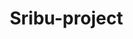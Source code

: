 # Sribu-project
<!DOCTYPE html>
<html lang="id">
<head>
    <meta charset="UTF-8">
    <meta name="viewport" content="width=device-width, initial-scale=1.0">
    <title>Sribu - Bekerja dengan Desainer Grafis Berbakat secara Online</title>
    <style>
        * {
            margin: 0;
            padding: 0;
            box-sizing: border-box;
        }

        body {
            font-family: 'Segoe UI', Tahoma, Geneva, Verdana, sans-serif;
            line-height: 1.6;
            color: #333;
            overflow-x: hidden;
        }

        .container {
            max-width: 1200px;
            margin: 0 auto;
            padding: 0 20px;
        }

        /* Header */
        .header {
            background: linear-gradient(135deg, #8B1538 0%, #D32F2F 100%);
            color: white;
            padding: 1rem 0;
            position: fixed;
            width: 100%;
            top: 0;
            z-index: 1000;
            box-shadow: 0 2px 10px rgba(0,0,0,0.1);
        }

        .header-content {
            display: flex;
            justify-content: space-between;
            align-items: center;
        }

        .logo {
            font-size: 2rem;
            font-weight: bold;
            color: white;
        }

        .tagline {
            font-size: 0.9rem;
            opacity: 0.9;
            margin-left: 10px;
        }

        .cta-button {
            background: white;
            color: #8B1538;
            padding: 12px 24px;
            border: none;
            border-radius: 25px;
            font-weight: bold;
            cursor: pointer;
            transition: all 0.3s ease;
        }

        .cta-button:hover {
            transform: translateY(-2px);
            box-shadow: 0 5px 15px rgba(0,0,0,0.2);
        }

        /* Hero Section */
        .hero {
            background: linear-gradient(135deg, #8B1538 0%, #D32F2F 50%, #FF5722 100%);
            color: white;
            padding: 120px 0 80px;
            text-align: center;
            position: relative;
            overflow: hidden;
        }

        .hero::before {
            content: '';
            position: absolute;
            top: 0;
            left: 0;
            right: 0;
            bottom: 0;
            background: url('data:image/svg+xml,<svg xmlns="http://www.w3.org/2000/svg" viewBox="0 0 100 100"><defs><pattern id="grain" width="100" height="100" patternUnits="userSpaceOnUse"><circle cx="20" cy="20" r="1" fill="white" opacity="0.1"/><circle cx="80" cy="80" r="1" fill="white" opacity="0.1"/><circle cx="40" cy="60" r="1" fill="white" opacity="0.1"/></pattern></defs><rect width="100" height="100" fill="url(%23grain)"/></svg>');
            opacity: 0.3;
        }

        .hero-content {
            position: relative;
            z-index: 2;
        }

        .hero h1 {
            font-size: 3.5rem;
            margin-bottom: 1rem;
            font-weight: 700;
            text-shadow: 2px 2px 4px rgba(0,0,0,0.3);
            animation: slideInUp 1s ease-out;
        }

        .hero p {
            font-size: 1.3rem;
            margin-bottom: 2rem;
            opacity: 0.95;
            max-width: 800px;
            margin-left: auto;
            margin-right: auto;
            animation: slideInUp 1s ease-out 0.2s both;
        }

        .hero-cta {
            background: white;
            color: #8B1538;
            padding: 15px 40px;
            font-size: 1.1rem;
            border: none;
            border-radius: 30px;
            font-weight: bold;
            cursor: pointer;
            transition: all 0.3s ease;
            animation: slideInUp 1s ease-out 0.4s both;
        }

        .hero-cta:hover {
            transform: translateY(-3px);
            box-shadow: 0 10px 25px rgba(0,0,0,0.2);
        }

        /* Problem Section */
        .problem-section {
            padding: 80px 0;
            background: #f8f9fa;
        }

        .problem-content {
            text-align: center;
            max-width: 800px;
            margin: 0 auto;
        }

        .section-title {
            font-size: 2.5rem;
            color: #8B1538;
            margin-bottom: 1rem;
            font-weight: 700;
        }

        .problem-text {
            font-size: 1.2rem;
            color: #666;
            margin-bottom: 2rem;
        }

        .reason-box {
            background: white;
            padding: 40px;
            border-radius: 15px;
            box-shadow: 0 10px 30px rgba(0,0,0,0.1);
            margin-top: 30px;
        }

        .reason-title {
            font-size: 1.5rem;
            color: #8B1538;
            margin-bottom: 1rem;
            font-weight: 600;
        }

        .reason-list {
            display: flex;
            justify-content: space-around;
            flex-wrap: wrap;
            gap: 20px;
        }

        .reason-item {
            flex: 1;
            min-width: 200px;
            text-align: center;
            padding: 20px;
        }

        .reason-icon {
            font-size: 3rem;
            color: #D32F2F;
            margin-bottom: 10px;
        }

        /* Comparison Chart */
        .comparison-section {
            padding: 80px 0;
            background: white;
        }

        .comparison-title {
            text-align: center;
            font-size: 2.5rem;
            color: #8B1538;
            margin-bottom: 3rem;
            font-weight: 700;
        }

        .comparison-table {
            background: white;
            border-radius: 15px;
            overflow: hidden;
            box-shadow: 0 10px 30px rgba(0,0,0,0.1);
        }

        .table-header {
            background: linear-gradient(135deg, #8B1538 0%, #D32F2F 100%);
            color: white;
            display: grid;
            grid-template-columns: 2fr 1fr 1fr 1fr 1fr;
            padding: 20px;
            font-weight: bold;
        }

        .table-row {
            display: grid;
            grid-template-columns: 2fr 1fr 1fr 1fr 1fr;
            padding: 15px 20px;
            border-bottom: 1px solid #eee;
            align-items: center;
        }

        .table-row:nth-child(even) {
            background: #f8f9fa;
        }

        .check-mark {
            color: #28a745;
            font-size: 1.2rem;
            font-weight: bold;
        }

        .x-mark {
            color: #dc3545;
            font-size: 1.2rem;
            font-weight: bold;
        }

        .sribu-highlight {
            background: linear-gradient(135deg, #8B1538 0%, #D32F2F 100%);
            color: white !important;
            font-weight: bold;
        }

        /* Portfolio Section */
        .portfolio-section {
            padding: 80px 0;
            background: #f8f9fa;
        }

        .portfolio-title {
            text-align: center;
            font-size: 2.5rem;
            color: #8B1538;
            margin-bottom: 3rem;
            font-weight: 700;
        }

        .portfolio-grid {
            display: grid;
            grid-template-columns: repeat(auto-fit, minmax(300px, 1fr));
            gap: 30px;
            margin-top: 40px;
        }

        .portfolio-item {
            background: white;
            border-radius: 15px;
            overflow: hidden;
            box-shadow: 0 10px 30px rgba(0,0,0,0.1);
            transition: all 0.3s ease;
        }

        .portfolio-item:hover {
            transform: translateY(-10px);
            box-shadow: 0 20px 40px rgba(0,0,0,0.15);
        }

        .portfolio-image {
            height: 200px;
            background: linear-gradient(45deg, #8B1538, #D32F2F);
            display: flex;
            align-items: center;
            justify-content: center;
            color: white;
            font-size: 1.2rem;
            font-weight: bold;
        }

        .portfolio-content {
            padding: 20px;
        }

        .portfolio-category {
            color: #8B1538;
            font-weight: bold;
            margin-bottom: 5px;
        }

        /* About Section */
        .about-section {
            padding: 80px 0;
            background: white;
        }

        .about-content {
            display: grid;
            grid-template-columns: 1fr 1fr;
            gap: 60px;
            align-items: center;
        }

        .about-text {
            font-size: 1.1rem;
            line-height: 1.8;
            color: #666;
        }

        .about-stats {
            display: grid;
            grid-template-columns: 1fr 1fr;
            gap: 30px;
        }

        .stat-item {
            text-align: center;
            padding: 30px;
            background: #f8f9fa;
            border-radius: 15px;
        }

        .stat-number {
            font-size: 3rem;
            font-weight: bold;
            color: #8B1538;
            display: block;
        }

        .stat-label {
            color: #666;
            font-size: 1.1rem;
        }

        /* Footer */
        .footer {
            background: linear-gradient(135deg, #8B1538 0%, #D32F2F 100%);
            color: white;
            padding: 60px 0 30px;
            text-align: center;
        }

        .footer-cta {
            font-size: 2rem;
            margin-bottom: 2rem;
            font-weight: 700;
        }

        .footer-button {
            background: white;
            color: #8B1538;
            padding: 15px 40px;
            font-size: 1.1rem;
            border: none;
            border-radius: 30px;
            font-weight: bold;
            cursor: pointer;
            transition: all 0.3s ease;
            margin-bottom: 3rem;
        }

        .footer-button:hover {
            transform: translateY(-3px);
            box-shadow: 0 10px 25px rgba(0,0,0,0.2);
        }

        /* Animations */
        @keyframes slideInUp {
            from {
                opacity: 0;
                transform: translateY(30px);
            }
            to {
                opacity: 1;
                transform: translateY(0);
            }
        }

        /* Responsive Design */
        @media (max-width: 768px) {
            .hero h1 {
                font-size: 2.5rem;
            }
            
            .hero p {
                font-size: 1.1rem;
            }
            
            .section-title {
                font-size: 2rem;
            }
            
            .about-content {
                grid-template-columns: 1fr;
                gap: 40px;
            }
            
            .table-header,
            .table-row {
                grid-template-columns: 1fr;
                gap: 10px;
            }
            
            .table-header > *,
            .table-row > * {
                padding: 5px 0;
                text-align: center;
            }
        }
    </style>
</head>
<body>
    <!-- Header -->
    <header class="header">
        <div class="container">
            <div class="header-content">
                <div>
                    <span class="logo">SRIBU</span>
                    <span class="tagline">Platform Desain Terdepan</span>
                </div>
                <button class="cta-button">Mulai Kontes</button>
            </div>
        </div>
    </header>

    <!-- Hero Section -->
    <section class="hero">
        <div class="container">
            <div class="hero-content">
                <h1>Bekerja dengan Desainer Grafis Berbakat secara Online</h1>
                <p>Dapatkan lebih banyak ide desain berkualitas dan ucapkan selamat tinggal pada pertemuan offline yang memakan waktu.</p>
                <button class="hero-cta">Mulai Kontes Desain Sekarang</button>
            </div>
        </div>
    </section>

    <!-- Problem Section -->
    <section class="problem-section">
        <div class="container">
            <div class="problem-content">
                <h2 class="section-title">Masalah yang Sering Dihadapi</h2>
                <p class="problem-text">Sulit menemukan desain terbaik melalui freelancer, studio/agen, atau desainer in-house.</p>
                
                <div class="reason-box">
                    <h3 class="reason-title">Mengapa Hal Ini Terjadi?</h3>
                    <div class="reason-list">
                        <div class="reason-item">
                            <div class="reason-icon">💡</div>
                            <h4>Pilihan Terbatas</h4>
                            <p>Ide kreatif yang terbatas dari sumber tunggal</p>
                        </div>
                        <div class="reason-item">
                            <div class="reason-icon">💰</div>
                            <h4>Biaya Tinggi</h4>
                            <p>Investasi besar tanpa jaminan hasil memuaskan</p>
                        </div>
                        <div class="reason-item">
                            <div class="reason-icon">⏰</div>
                            <h4>Memakan Waktu</h4>
                            <p>Proses revisi yang berulang dan meetings</p>
                        </div>
                    </div>
                </div>
            </div>
        </div>
    </section>

    <!-- Comparison Chart -->
    <section class="comparison-section">
        <div class="container">
            <h2 class="comparison-title">Bandingkan Solusi Desain</h2>
            <div class="comparison-table">
                <div class="table-header">
                    <div>Kriteria</div>
                    <div>Freelancer</div>
                    <div>In-House</div>
                    <div>Agen</div>
                    <div>SRIBU</div>
                </div>
                <div class="table-row">
                    <div><strong>Variasi Desain</strong></div>
                    <div class="x-mark">✗</div>
                    <div class="x-mark">✗</div>
                    <div class="x-mark">✗</div>
                    <div class="check-mark sribu-highlight">✓</div>
                </div>
                <div class="table-row">
                    <div><strong>Biaya Efektif</strong></div>
                    <div class="x-mark">✗</div>
                    <div class="x-mark">✗</div>
                    <div class="x-mark">✗</div>
                    <div class="check-mark sribu-highlight">✓</div>
                </div>
                <div class="table-row">
                    <div><strong>Kecepatan</strong></div>
                    <div class="x-mark">✗</div>
                    <div class="x-mark">✗</div>
                    <div class="x-mark">✗</div>
                    <div class="check-mark sribu-highlight">✓</div>
                </div>
                <div class="table-row">
                    <div><strong>Jaminan Kualitas</strong></div>
                    <div class="x-mark">✗</div>
                    <div class="x-mark">✗</div>
                    <div class="check-mark">✓</div>
                    <div class="check-mark sribu-highlight">✓</div>
                </div>
                <div class="table-row">
                    <div><strong>Tanpa Komitmen Jangka Panjang</strong></div>
                    <div class="check-mark">✓</div>
                    <div class="x-mark">✗</div>
                    <div class="x-mark">✗</div>
                    <div class="check-mark sribu-highlight">✓</div>
                </div>
            </div>
        </div>
    </section>

    <!-- Portfolio Section -->
    <section class="portfolio-section">
        <div class="container">
            <h2 class="portfolio-title">Anda akan mendapatkan desain seperti ini saat bekerja dengan desainer berbakat secara online</h2>
            <div class="portfolio-grid">
                <div class="portfolio-item">
                    <div class="portfolio-image">Logo Design</div>
                    <div class="portfolio-content">
                        <div class="portfolio-category">Logo & Branding</div>
                        <p>Desain logo profesional yang memorable dan mencerminkan identitas brand Anda</p>
                    </div>
                </div>
                <div class="portfolio-item">
                    <div class="portfolio-image">Website Design</div>
                    <div class="portfolio-content">
                        <div class="portfolio-category">Web Design</div>
                        <p>Desain website modern, responsif, dan user-friendly untuk semua perangkat</p>
                    </div>
                </div>
                <div class="portfolio-item">
                    <div class="portfolio-image">Poster Design</div>
                    <div class="portfolio-content">
                        <div class="portfolio-category">Poster & Print</div>
                        <p>Desain poster dan materi marketing yang eye-catching dan efektif</p>
                    </div>
                </div>
                <div class="portfolio-item">
                    <div class="portfolio-image">Mascot Design</div>
                    <div class="portfolio-content">
                        <div class="portfolio-category">Character Design</div>
                        <p>Karakter mascot yang unik dan engaging untuk memperkuat brand identity</p>
                    </div>
                </div>
            </div>
        </div>
    </section>

    <!-- About Section -->
    <section class="about-section">
        <div class="container">
            <div class="about-content">
                <div>
                    <h2 class="section-title">Tentang Sribu.com</h2>
                    <p class="about-text">
                        Sribu.com adalah website yang menghubungkan antara klien yang membutuhkan desain dan komunitas desainer dari seluruh dunia. Sribu.com menawarkan 20 jenis kategori desain mulai dari logo, website, mascot, poster dan lain-lain. 
                    </p>
                    <p class="about-text">
                        Konsep yang diterapkan di Sribu.com adalah bersifat kontes, dimana Anda akan mendapatkan banyak pilihan desain dari berbagai desainer berbakat, dan Anda hanya perlu memilih yang terbaik.
                    </p>
                </div>
                <div class="about-stats">
                    <div class="stat-item">
                        <span class="stat-number">20+</span>
                        <span class="stat-label">Kategori Desain</span>
                    </div>
                    <div class="stat-item">
                        <span class="stat-number">1000+</span>
                        <span class="stat-label">Desainer Berbakat</span>
                    </div>
                    <div class="stat-item">
                        <span class="stat-number">5000+</span>
                        <span class="stat-label">Proyek Selesai</span>
                    </div>
                    <div class="stat-item">
                        <span class="stat-number">24/7</span>
                        <span class="stat-label">Support</span>
                    </div>
                </div>
            </div>
        </div>
    </section>

    <!-- Footer CTA -->
    <footer class="footer">
        <div class="container">
            <h2 class="footer-cta">Siap Mendapatkan Desain Terbaik?</h2>
            <button class="footer-button">Mulai Kontes Desain Sekarang</button>
            <p>&copy; 2025 Sribu.com - Platform Desain Terdepan Indonesia</p>
        </div>
    </footer>

    <script>
        // Smooth scrolling for better UX
        document.querySelectorAll('button').forEach(button => {
            button.addEventListener('click', function() {
                // Add click animation
                this.style.transform = 'scale(0.95)';
                setTimeout(() => {
                    this.style.transform = '';
                }, 150);
            });
        });

        // Add scroll animation for elements
        const observerOptions = {
            threshold: 0.1,
            rootMargin: '0px 0px -50px 0px'
        };

        const observer = new IntersectionObserver((entries) => {
            entries.forEach(entry => {
                if (entry.isIntersecting) {
                    entry.target.style.opacity = '1';
                    entry.target.style.transform = 'translateY(0)';
                }
            });
        }, observerOptions);

        // Observe portfolio items
        document.querySelectorAll('.portfolio-item').forEach(item => {
            item.style.opacity = '0';
            item.style.transform = 'translateY(30px)';
            item.style.transition = 'all 0.6s ease';
            observer.observe(item);
        });

        // Observe stat items
        document.querySelectorAll('.stat-item').forEach(item => {
            item.style.opacity = '0';
            item.style.transform = 'translateY(30px)';
            item.style.transition = 'all 0.6s ease';
            observer.observe(item);
        });
    </script>
</body>
</html>
